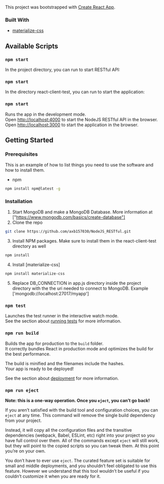 This project was bootstrapped with [Create React App](https://github.com/facebook/create-react-app).

### Built With

* [materialize-css](https://materializecss.com/)


## Available Scripts

### `npm start` 

In the project directory, you can run to start RESTful API:

### `npm start` 

In the directory react-client-test, you can run to start the application:

### `npm start` 

Runs the app in the development mode.<br />
Open [http://localhost:4000](http://localhost:4000) to start the NodeJS RESTful API in the browser. <br/>
Open [http://localhost:3000](http://localhost:3000) to start the application in the browser.

<!-- GETTING STARTED -->
## Getting Started


### Prerequisites

This is an example of how to list things you need to use the software and how to install them.
* npm
```sh
npm install npm@latest -g
```

### Installation

1. Start MongoDB and make a MongoDB Database. More information at ["https://www.mongodb.com/basics/create-database"]
2. Clone the repo
```sh
git clone https://github.com/axb157030/NodeJS_RESTful.git
```
3. Install NPM packages. Make sure to install them in the react-client-test directory as well
```sh
npm install
```
4. Install [materialize-css]
```sh
npm install materialize-css
```

5. Replace DB_CONNECTION in app.js directory inside the project directory with the the uri needed to connect to MongoDB. Example ['mongodb://localhost:27017/myapp']

### `npm test`

Launches the test runner in the interactive watch mode.<br />
See the section about [running tests](https://facebook.github.io/create-react-app/docs/running-tests) for more information.

### `npm run build`

Builds the app for production to the `build` folder.<br />
It correctly bundles React in production mode and optimizes the build for the best performance.

The build is minified and the filenames include the hashes.<br />
Your app is ready to be deployed!

See the section about [deployment](https://facebook.github.io/create-react-app/docs/deployment) for more information.

### `npm run eject`

**Note: this is a one-way operation. Once you `eject`, you can’t go back!**

If you aren’t satisfied with the build tool and configuration choices, you can `eject` at any time. This command will remove the single build dependency from your project.

Instead, it will copy all the configuration files and the transitive dependencies (webpack, Babel, ESLint, etc) right into your project so you have full control over them. All of the commands except `eject` will still work, but they will point to the copied scripts so you can tweak them. At this point you’re on your own.

You don’t have to ever use `eject`. The curated feature set is suitable for small and middle deployments, and you shouldn’t feel obligated to use this feature. However we understand that this tool wouldn’t be useful if you couldn’t customize it when you are ready for it.
